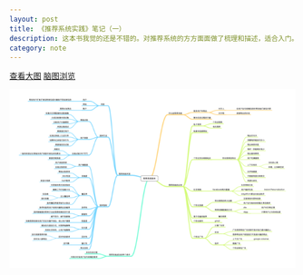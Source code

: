 ```yaml
---
layout: post
title: 《推荐系统实践》笔记（一）
description: 这本书我觉的还是不错的。对推荐系统的方方面面做了梳理和描述，适合入门。我用了一周时间读完，画了几张图。第一部分主要讲述了什么是推荐系统，都有那些应用，以及如何进行测评。
category: note
---
```


[查看大图](/images/note/recommended-system-1.png "查看大图")
[脑图浏览](http://mindpedia.appspot.com/m?url=http://madagang.com/mindmap/recommended-system-1.mm "脑图浏览")

![](/images/note/recommended-system-1_m.png "推荐系统（一）")
